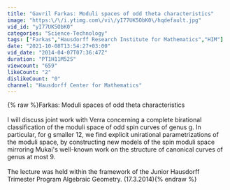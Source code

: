 ```yaml
---
title: "Gavril Farkas: Moduli spaces of odd theta characteristics"
image: "https:\/\/i.ytimg.com\/vi\/yI77UK5ObK0\/hqdefault.jpg"
vid_id: "yI77UK5ObK0"
categories: "Science-Technology"
tags: ["Farkas","Hausdorff Research Institute for Mathematics","HIM"]
date: "2021-10-08T13:54:27+03:00"
vid_date: "2014-04-07T07:36:47Z"
duration: "PT1H11M52S"
viewcount: "659"
likeCount: "2"
dislikeCount: "0"
channel: "Hausdorff Center for Mathematics"
---
```

{% raw %}Farkas: Moduli spaces of odd theta characteristics<br /><br />I will discuss joint work with Verra concerning a complete birational classification of the moduli space of odd spin curves of genus g. In particular, for g smaller 12, we find explicit unirational parametrizations of the moduli space, by constructing new models of the spin moduli space mirroring Mukai's well-known work on the structure of canonical curves of genus at most 9.<br /><br />The lecture was held within the framework of the Junior Hausdorff Trimester Program Algebraic Geometry. (17.3.2014){% endraw %}
